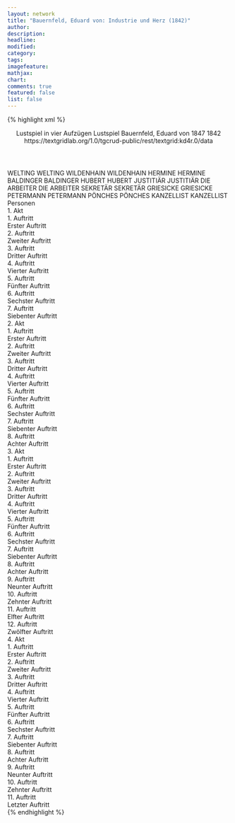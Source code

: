```yaml
---
layout: network
title: "Bauernfeld, Eduard von: Industrie und Herz (1842)"
author:
description:
headline:
modified:
category:
tags:
imagefeature:
mathjax:
chart:
comments: true
featured: false
list: false
---
```

{% highlight xml %}
<?xml-model href="http://raw.githubusercontent.com/DLiNa/project/master/rules/lina.rnc"?><?xml-model href="http://raw.githubusercontent.com/DLiNa/project/master/rules/lina.sch"?>
<play xmlns="http://lina.digital">
  <header>
    <title>Industrie und Herz</title>
    <subtitle>Lustspiel in vier Aufzügen</subtitle>
    <genretitle>Lustspiel</genretitle>
    <author>Bauernfeld, Eduard von</author>
    <date type="print" when="1847">1847</date>
    <date type="premiere" when="1842">1842</date>
    <date type="written"/>
    <source>https://textgridlab.org/1.0/tgcrud-public/rest/textgrid:kd4r.0/data</source>
  </header>
  <personae>
    <character>
      <name>WELTING</name>
      <alias xml:id="welting">
        <name>WELTING</name>
      </alias>
    </character>
    <character>
      <name>WILDENHAIN</name>
      <alias xml:id="wildenhain">
        <name>WILDENHAIN</name>
      </alias>
    </character>
    <character>
      <name>HERMINE</name>
      <alias xml:id="hermine">
        <name>HERMINE</name>
      </alias>
    </character>
    <character>
      <name>BALDINGER</name>
      <alias xml:id="baldinger">
        <name>BALDINGER</name>
      </alias>
    </character>
    <character>
      <name>HUBERT</name>
      <alias xml:id="hubert">
        <name>HUBERT</name>
      </alias>
    </character>
    <character>
      <name>JUSTITIÄR</name>
      <alias xml:id="justitiär">
        <name>JUSTITIÄR</name>
      </alias>
    </character>
    <character>
      <name>DIE ARBEITER</name>
      <alias xml:id="die_arbeiter">
        <name>DIE ARBEITER</name>
      </alias>
    </character>
    <character>
      <name>SEKRETÄR</name>
      <alias xml:id="sekretär">
        <name>SEKRETÄR</name>
      </alias>
    </character>
    <character>
      <name>GRIESICKE</name>
      <alias xml:id="griesicke">
        <name>GRIESICKE</name>
      </alias>
    </character>
    <character>
      <name>PETERMANN</name>
      <alias xml:id="petermann">
        <name>PETERMANN</name>
      </alias>
    </character>
    <character>
      <name>PÖNCHES</name>
      <alias xml:id="pönches">
        <name>PÖNCHES</name>
      </alias>
    </character>
    <character>
      <name>KANZELLIST</name>
      <alias xml:id="kanzellist">
        <name>KANZELLIST</name>
      </alias>
    </character>
  </personae>
  <text>
    <div>
      <head>Personen</head>
    </div>
    <div>
      <head>1. Akt</head>
      <div>
        <head>1. Auftritt</head>
        <div>
          <head>Erster Auftritt</head>
          <sp who="#welting">
            <amount n="15" unit="speech_acts"/>
            <amount n="228" unit="words"/>
            <amount n="11" unit="lines"/>
            <amount n="1283" unit="chars"/>
          </sp>
          <sp who="#wildenhain">
            <amount n="14" unit="speech_acts"/>
            <amount n="211" unit="words"/>
            <amount n="11" unit="lines"/>
            <amount n="1147" unit="chars"/>
          </sp>
        </div>
      </div>
      <div>
        <head>2. Auftritt</head>
        <div>
          <head>Zweiter Auftritt</head>
          <sp who="#hermine">
            <amount n="5" unit="speech_acts"/>
            <amount n="88" unit="words"/>
            <amount n="1" unit="lines"/>
            <amount n="534" unit="chars"/>
          </sp>
          <sp who="#welting">
            <amount n="4" unit="speech_acts"/>
            <amount n="36" unit="words"/>
            <amount n="4" unit="lines"/>
            <amount n="205" unit="chars"/>
          </sp>
          <sp who="#wildenhain">
            <amount n="1" unit="speech_acts"/>
            <amount n="13" unit="words"/>
            <amount n="1" unit="lines"/>
            <amount n="78" unit="chars"/>
          </sp>
        </div>
      </div>
      <div>
        <head>3. Auftritt</head>
        <div>
          <head>Dritter Auftritt</head>
          <sp who="#welting">
            <amount n="2" unit="speech_acts"/>
            <amount n="25" unit="words"/>
            <amount n="1" unit="lines"/>
            <amount n="133" unit="chars"/>
          </sp>
          <sp who="#baldinger">
            <amount n="3" unit="speech_acts"/>
            <amount n="23" unit="words"/>
            <amount n="2" unit="lines"/>
            <amount n="150" unit="chars"/>
          </sp>
          <sp who="#hermine">
            <amount n="3" unit="speech_acts"/>
            <amount n="24" unit="words"/>
            <amount n="3" unit="lines"/>
            <amount n="137" unit="chars"/>
          </sp>
          <sp who="#wildenhain">
            <amount n="1" unit="speech_acts"/>
            <amount n="10" unit="words"/>
            <amount n="1" unit="lines"/>
            <amount n="60" unit="chars"/>
          </sp>
        </div>
      </div>
      <div>
        <head>4. Auftritt</head>
        <div>
          <head>Vierter Auftritt</head>
          <sp who="#hermine">
            <amount n="20" unit="speech_acts"/>
            <amount n="242" unit="words"/>
            <amount n="18" unit="lines"/>
            <amount n="1373" unit="chars"/>
          </sp>
          <sp who="#baldinger">
            <amount n="19" unit="speech_acts"/>
            <amount n="395" unit="words"/>
            <amount n="12" unit="lines"/>
            <amount n="2237" unit="chars"/>
          </sp>
        </div>
      </div>
      <div>
        <head>5. Auftritt</head>
        <div>
          <head>Fünfter Auftritt</head>
          <sp who="#baldinger">
            <amount n="17" unit="speech_acts"/>
            <amount n="327" unit="words"/>
            <amount n="9" unit="lines"/>
            <amount n="1880" unit="chars"/>
          </sp>
          <sp who="#wildenhain">
            <amount n="17" unit="speech_acts"/>
            <amount n="183" unit="words"/>
            <amount n="14" unit="lines"/>
            <amount n="1111" unit="chars"/>
          </sp>
        </div>
      </div>
      <div>
        <head>6. Auftritt</head>
        <div>
          <head>Sechster Auftritt</head>
          <sp who="#baldinger">
            <amount n="12" unit="speech_acts"/>
            <amount n="131" unit="words"/>
            <amount n="9" unit="lines"/>
            <amount n="819" unit="chars"/>
          </sp>
          <sp who="#hubert">
            <amount n="12" unit="speech_acts"/>
            <amount n="333" unit="words"/>
            <amount n="8" unit="lines"/>
            <amount n="1854" unit="chars"/>
          </sp>
        </div>
      </div>
      <div>
        <head>7. Auftritt</head>
        <div>
          <head>Siebenter Auftritt</head>
          <sp who="#hermine">
            <amount n="15" unit="speech_acts"/>
            <amount n="503" unit="words"/>
            <amount n="9" unit="lines"/>
            <amount n="2846" unit="chars"/>
          </sp>
          <sp who="#baldinger">
            <amount n="15" unit="speech_acts"/>
            <amount n="182" unit="words"/>
            <amount n="12" unit="lines"/>
            <amount n="979" unit="chars"/>
          </sp>
        </div>
      </div>
    </div>
    <div>
      <head>2. Akt</head>
      <div>
        <head>1. Auftritt</head>
        <div>
          <head>Erster Auftritt</head>
          <sp who="#hubert">
            <amount n="3" unit="speech_acts"/>
            <amount n="23" unit="words"/>
            <amount n="3" unit="lines"/>
            <amount n="158" unit="chars"/>
          </sp>
          <sp who="#baldinger">
            <amount n="2" unit="speech_acts"/>
            <amount n="31" unit="words"/>
            <amount n="1" unit="lines"/>
            <amount n="185" unit="chars"/>
          </sp>
        </div>
      </div>
      <div>
        <head>2. Auftritt</head>
        <div>
          <head>Zweiter Auftritt</head>
          <sp who="#wildenhain">
            <amount n="14" unit="speech_acts"/>
            <amount n="496" unit="words"/>
            <amount n="4" unit="lines"/>
            <amount n="3056" unit="chars"/>
          </sp>
          <sp who="#welting">
            <amount n="12" unit="speech_acts"/>
            <amount n="136" unit="words"/>
            <amount n="10" unit="lines"/>
            <amount n="792" unit="chars"/>
          </sp>
          <sp who="#baldinger">
            <amount n="2" unit="speech_acts"/>
            <amount n="18" unit="words"/>
            <amount n="2" unit="lines"/>
            <amount n="110" unit="chars"/>
          </sp>
        </div>
      </div>
      <div>
        <head>3. Auftritt</head>
        <div>
          <head>Dritter Auftritt</head>
          <sp who="#welting">
            <amount n="11" unit="speech_acts"/>
            <amount n="195" unit="words"/>
            <amount n="6" unit="lines"/>
            <amount n="1123" unit="chars"/>
          </sp>
          <sp who="#baldinger">
            <amount n="10" unit="speech_acts"/>
            <amount n="119" unit="words"/>
            <amount n="7" unit="lines"/>
            <amount n="703" unit="chars"/>
          </sp>
        </div>
      </div>
      <div>
        <head>4. Auftritt</head>
        <div>
          <head>Vierter Auftritt</head>
          <sp who="#hubert">
            <amount n="8" unit="speech_acts"/>
            <amount n="277" unit="words"/>
            <amount n="4" unit="lines"/>
            <amount n="1594" unit="chars"/>
          </sp>
          <sp who="#baldinger">
            <amount n="8" unit="speech_acts"/>
            <amount n="195" unit="words"/>
            <amount n="5" unit="lines"/>
            <amount n="1146" unit="chars"/>
          </sp>
          <sp who="#wildenhain">
            <amount n="5" unit="speech_acts"/>
            <amount n="19" unit="words"/>
            <amount n="4" unit="lines"/>
            <amount n="105" unit="chars"/>
          </sp>
          <sp who="#justitiär">
            <amount n="9" unit="speech_acts"/>
            <amount n="220" unit="words"/>
            <amount n="4" unit="lines"/>
            <amount n="1400" unit="chars"/>
          </sp>
          <sp who="#die_arbeiter">
            <amount n="2" unit="speech_acts"/>
            <amount n="7" unit="words"/>
            <amount n="2" unit="lines"/>
            <amount n="27" unit="chars"/>
          </sp>
        </div>
      </div>
      <div>
        <head>5. Auftritt</head>
        <div>
          <head>Fünfter Auftritt</head>
          <sp who="#welting">
            <amount n="2" unit="speech_acts"/>
            <amount n="199" unit="words"/>
            <amount n="1160" unit="chars"/>
          </sp>
          <sp who="#baldinger">
            <amount n="1" unit="speech_acts"/>
            <amount n="10" unit="words"/>
            <amount n="1" unit="lines"/>
            <amount n="60" unit="chars"/>
          </sp>
        </div>
      </div>
      <div>
        <head>6. Auftritt</head>
        <div>
          <head>Sechster Auftritt</head>
          <sp who="#baldinger">
            <amount n="7" unit="speech_acts"/>
            <amount n="78" unit="words"/>
            <amount n="6" unit="lines"/>
            <amount n="411" unit="chars"/>
          </sp>
          <sp who="#wildenhain">
            <amount n="7" unit="speech_acts"/>
            <amount n="266" unit="words"/>
            <amount n="3" unit="lines"/>
            <amount n="1518" unit="chars"/>
          </sp>
        </div>
      </div>
      <div>
        <head>7. Auftritt</head>
        <div>
          <head>Siebenter Auftritt</head>
          <sp who="#baldinger">
            <amount n="1" unit="speech_acts"/>
            <amount n="69" unit="words"/>
            <amount n="376" unit="chars"/>
          </sp>
        </div>
      </div>
      <div>
        <head>8. Auftritt</head>
        <div>
          <head>Achter Auftritt</head>
          <sp who="#hubert">
            <amount n="4" unit="speech_acts"/>
            <amount n="55" unit="words"/>
            <amount n="2" unit="lines"/>
            <amount n="308" unit="chars"/>
          </sp>
          <sp who="#die_arbeiter">
            <amount n="1" unit="speech_acts"/>
            <amount n="15" unit="words"/>
            <amount n="1" unit="lines"/>
            <amount n="97" unit="chars"/>
          </sp>
          <sp who="#baldinger">
            <amount n="3" unit="speech_acts"/>
            <amount n="80" unit="words"/>
            <amount n="2" unit="lines"/>
            <amount n="429" unit="chars"/>
          </sp>
        </div>
      </div>
    </div>
    <div>
      <head>3. Akt</head>
      <div>
        <head>1. Auftritt</head>
        <div>
          <head>Erster Auftritt</head>
          <sp who="#sekretär">
            <amount n="4" unit="speech_acts"/>
            <amount n="29" unit="words"/>
            <amount n="3" unit="lines"/>
            <amount n="208" unit="chars"/>
          </sp>
          <sp who="#hermine">
            <amount n="1" unit="speech_acts"/>
            <amount n="15" unit="words"/>
            <amount n="1" unit="lines"/>
            <amount n="80" unit="chars"/>
          </sp>
          <sp who="#griesicke">
            <amount n="4" unit="speech_acts"/>
            <amount n="80" unit="words"/>
            <amount n="1" unit="lines"/>
            <amount n="626" unit="chars"/>
          </sp>
        </div>
      </div>
      <div>
        <head>2. Auftritt</head>
        <div>
          <head>Zweiter Auftritt</head>
          <sp who="#hermine">
            <amount n="1" unit="speech_acts"/>
            <amount n="4" unit="words"/>
            <amount n="1" unit="lines"/>
            <amount n="15" unit="chars"/>
          </sp>
          <sp who="#petermann">
            <amount n="6" unit="speech_acts"/>
            <amount n="335" unit="words"/>
            <amount n="2" unit="lines"/>
            <amount n="1967" unit="chars"/>
          </sp>
          <sp who="#sekretär">
            <amount n="5" unit="speech_acts"/>
            <amount n="21" unit="words"/>
            <amount n="5" unit="lines"/>
            <amount n="112" unit="chars"/>
          </sp>
        </div>
      </div>
      <div>
        <head>3. Auftritt</head>
        <div>
          <head>Dritter Auftritt</head>
          <sp who="#hermine">
            <amount n="1" unit="speech_acts"/>
            <amount n="4" unit="words"/>
            <amount n="1" unit="lines"/>
            <amount n="14" unit="chars"/>
          </sp>
          <sp who="#pönches">
            <amount n="10" unit="speech_acts"/>
            <amount n="856" unit="words"/>
            <amount n="4" unit="lines"/>
            <amount n="4834" unit="chars"/>
          </sp>
          <sp who="#sekretär">
            <amount n="9" unit="speech_acts"/>
            <amount n="72" unit="words"/>
            <amount n="8" unit="lines"/>
            <amount n="404" unit="chars"/>
          </sp>
        </div>
      </div>
      <div>
        <head>4. Auftritt</head>
        <div>
          <head>Vierter Auftritt</head>
          <sp who="#hermine">
            <amount n="8" unit="speech_acts"/>
            <amount n="81" unit="words"/>
            <amount n="7" unit="lines"/>
            <amount n="484" unit="chars"/>
          </sp>
          <sp who="#sekretär">
            <amount n="8" unit="speech_acts"/>
            <amount n="129" unit="words"/>
            <amount n="5" unit="lines"/>
            <amount n="725" unit="chars"/>
          </sp>
          <sp who="#kanzellist">
            <amount n="1" unit="speech_acts"/>
            <amount n="18" unit="words"/>
            <amount n="1" unit="lines"/>
            <amount n="91" unit="chars"/>
          </sp>
        </div>
      </div>
      <div>
        <head>5. Auftritt</head>
        <div>
          <head>Fünfter Auftritt</head>
          <sp who="#baldinger">
            <amount n="5" unit="speech_acts"/>
            <amount n="31" unit="words"/>
            <amount n="5" unit="lines"/>
            <amount n="188" unit="chars"/>
          </sp>
          <sp who="#hermine">
            <amount n="5" unit="speech_acts"/>
            <amount n="50" unit="words"/>
            <amount n="4" unit="lines"/>
            <amount n="331" unit="chars"/>
          </sp>
        </div>
      </div>
      <div>
        <head>6. Auftritt</head>
        <div>
          <head>Sechster Auftritt</head>
          <sp who="#baldinger">
            <amount n="1" unit="speech_acts"/>
            <amount n="59" unit="words"/>
            <amount n="331" unit="chars"/>
          </sp>
        </div>
      </div>
      <div>
        <head>7. Auftritt</head>
        <div>
          <head>Siebenter Auftritt</head>
          <sp who="#welting">
            <amount n="1" unit="speech_acts"/>
            <amount n="85" unit="words"/>
            <amount n="491" unit="chars"/>
          </sp>
        </div>
      </div>
      <div>
        <head>8. Auftritt</head>
        <div>
          <head>Achter Auftritt</head>
          <sp who="#hermine">
            <amount n="10" unit="speech_acts"/>
            <amount n="59" unit="words"/>
            <amount n="9" unit="lines"/>
            <amount n="352" unit="chars"/>
          </sp>
          <sp who="#welting">
            <amount n="9" unit="speech_acts"/>
            <amount n="116" unit="words"/>
            <amount n="8" unit="lines"/>
            <amount n="651" unit="chars"/>
          </sp>
        </div>
      </div>
      <div>
        <head>9. Auftritt</head>
        <div>
          <head>Neunter Auftritt</head>
          <sp who="#welting">
            <amount n="13" unit="speech_acts"/>
            <amount n="134" unit="words"/>
            <amount n="11" unit="lines"/>
            <amount n="761" unit="chars"/>
          </sp>
          <sp who="#hermine">
            <amount n="7" unit="speech_acts"/>
            <amount n="33" unit="words"/>
            <amount n="7" unit="lines"/>
            <amount n="188" unit="chars"/>
          </sp>
          <sp who="#baldinger">
            <amount n="6" unit="speech_acts"/>
            <amount n="71" unit="words"/>
            <amount n="5" unit="lines"/>
            <amount n="408" unit="chars"/>
          </sp>
        </div>
      </div>
      <div>
        <head>10. Auftritt</head>
        <div>
          <head>Zehnter Auftritt</head>
          <sp who="#baldinger">
            <amount n="18" unit="speech_acts"/>
            <amount n="596" unit="words"/>
            <amount n="11" unit="lines"/>
            <amount n="3513" unit="chars"/>
          </sp>
          <sp who="#hermine">
            <amount n="17" unit="speech_acts"/>
            <amount n="290" unit="words"/>
            <amount n="11" unit="lines"/>
            <amount n="1635" unit="chars"/>
          </sp>
        </div>
      </div>
      <div>
        <head>11. Auftritt</head>
        <div>
          <head>Elfter Auftritt</head>
          <sp who="#welting">
            <amount n="15" unit="speech_acts"/>
            <amount n="221" unit="words"/>
            <amount n="12" unit="lines"/>
            <amount n="1296" unit="chars"/>
          </sp>
          <sp who="#hermine">
            <amount n="11" unit="speech_acts"/>
            <amount n="167" unit="words"/>
            <amount n="8" unit="lines"/>
            <amount n="959" unit="chars"/>
          </sp>
          <sp who="#baldinger">
            <amount n="16" unit="speech_acts"/>
            <amount n="254" unit="words"/>
            <amount n="10" unit="lines"/>
            <amount n="1350" unit="chars"/>
          </sp>
        </div>
      </div>
      <div>
        <head>12. Auftritt</head>
        <div>
          <head>Zwölfter Auftritt</head>
          <sp who="#hermine">
            <amount n="10" unit="speech_acts"/>
            <amount n="95" unit="words"/>
            <amount n="9" unit="lines"/>
            <amount n="495" unit="chars"/>
          </sp>
          <sp who="#baldinger">
            <amount n="10" unit="speech_acts"/>
            <amount n="244" unit="words"/>
            <amount n="6" unit="lines"/>
            <amount n="1377" unit="chars"/>
          </sp>
        </div>
      </div>
    </div>
    <div>
      <head>4. Akt</head>
      <div>
        <head>1. Auftritt</head>
        <div>
          <head>Erster Auftritt</head>
          <sp who="#justitiär">
            <amount n="11" unit="speech_acts"/>
            <amount n="506" unit="words"/>
            <amount n="5" unit="lines"/>
            <amount n="3007" unit="chars"/>
          </sp>
          <sp who="#hubert">
            <amount n="10" unit="speech_acts"/>
            <amount n="108" unit="words"/>
            <amount n="8" unit="lines"/>
            <amount n="583" unit="chars"/>
          </sp>
        </div>
      </div>
      <div>
        <head>2. Auftritt</head>
        <div>
          <head>Zweiter Auftritt</head>
          <sp who="#hubert">
            <amount n="1" unit="speech_acts"/>
            <amount n="162" unit="words"/>
            <amount n="945" unit="chars"/>
          </sp>
        </div>
      </div>
      <div>
        <head>3. Auftritt</head>
        <div>
          <head>Dritter Auftritt</head>
          <sp who="#baldinger">
            <amount n="23" unit="speech_acts"/>
            <amount n="271" unit="words"/>
            <amount n="17" unit="lines"/>
            <amount n="1548" unit="chars"/>
          </sp>
          <sp who="#hermine">
            <amount n="3" unit="speech_acts"/>
            <amount n="19" unit="words"/>
            <amount n="3" unit="lines"/>
            <amount n="113" unit="chars"/>
          </sp>
          <sp who="#hubert">
            <amount n="25" unit="speech_acts"/>
            <amount n="301" unit="words"/>
            <amount n="21" unit="lines"/>
            <amount n="1692" unit="chars"/>
          </sp>
        </div>
      </div>
      <div>
        <head>4. Auftritt</head>
        <div>
          <head>Vierter Auftritt</head>
          <sp who="#baldinger">
            <amount n="8" unit="speech_acts"/>
            <amount n="384" unit="words"/>
            <amount n="1" unit="lines"/>
            <amount n="2173" unit="chars"/>
          </sp>
          <sp who="#hermine">
            <amount n="7" unit="speech_acts"/>
            <amount n="96" unit="words"/>
            <amount n="5" unit="lines"/>
            <amount n="492" unit="chars"/>
          </sp>
        </div>
      </div>
      <div>
        <head>5. Auftritt</head>
        <div>
          <head>Fünfter Auftritt</head>
          <sp who="#baldinger">
            <amount n="13" unit="speech_acts"/>
            <amount n="202" unit="words"/>
            <amount n="8" unit="lines"/>
            <amount n="1227" unit="chars"/>
          </sp>
          <sp who="#hubert">
            <amount n="12" unit="speech_acts"/>
            <amount n="128" unit="words"/>
            <amount n="11" unit="lines"/>
            <amount n="686" unit="chars"/>
          </sp>
        </div>
      </div>
      <div>
        <head>6. Auftritt</head>
        <div>
          <head>Sechster Auftritt</head>
          <sp who="#baldinger">
            <amount n="10" unit="speech_acts"/>
            <amount n="402" unit="words"/>
            <amount n="4" unit="lines"/>
            <amount n="2374" unit="chars"/>
          </sp>
          <sp who="#hermine">
            <amount n="9" unit="speech_acts"/>
            <amount n="107" unit="words"/>
            <amount n="8" unit="lines"/>
            <amount n="549" unit="chars"/>
          </sp>
        </div>
      </div>
      <div>
        <head>7. Auftritt</head>
        <div>
          <head>Siebenter Auftritt</head>
          <sp who="#hermine">
            <amount n="1" unit="speech_acts"/>
            <amount n="124" unit="words"/>
            <amount n="667" unit="chars"/>
          </sp>
        </div>
      </div>
      <div>
        <head>8. Auftritt</head>
        <div>
          <head>Achter Auftritt</head>
          <sp who="#hubert">
            <amount n="34" unit="speech_acts"/>
            <amount n="428" unit="words"/>
            <amount n="28" unit="lines"/>
            <amount n="2312" unit="chars"/>
          </sp>
          <sp who="#hermine">
            <amount n="33" unit="speech_acts"/>
            <amount n="237" unit="words"/>
            <amount n="31" unit="lines"/>
            <amount n="1285" unit="chars"/>
          </sp>
        </div>
      </div>
      <div>
        <head>9. Auftritt</head>
        <div>
          <head>Neunter Auftritt</head>
          <sp who="#baldinger">
            <amount n="4" unit="speech_acts"/>
            <amount n="91" unit="words"/>
            <amount n="2" unit="lines"/>
            <amount n="536" unit="chars"/>
          </sp>
          <sp who="#hubert">
            <amount n="3" unit="speech_acts"/>
            <amount n="57" unit="words"/>
            <amount n="1" unit="lines"/>
            <amount n="338" unit="chars"/>
          </sp>
          <sp who="#hermine">
            <amount n="1" unit="speech_acts"/>
            <amount n="2" unit="words"/>
            <amount n="1" unit="lines"/>
            <amount n="14" unit="chars"/>
          </sp>
        </div>
      </div>
      <div>
        <head>10. Auftritt</head>
        <div>
          <head>Zehnter Auftritt</head>
          <sp who="#baldinger">
            <amount n="26" unit="speech_acts"/>
            <amount n="703" unit="words"/>
            <amount n="17" unit="lines"/>
            <amount n="3976" unit="chars"/>
          </sp>
          <sp who="#hermine">
            <amount n="25" unit="speech_acts"/>
            <amount n="336" unit="words"/>
            <amount n="18" unit="lines"/>
            <amount n="1859" unit="chars"/>
          </sp>
        </div>
      </div>
      <div>
        <head>11. Auftritt</head>
        <div>
          <head>Letzter Auftritt</head>
          <sp who="#hubert">
            <amount n="3" unit="speech_acts"/>
            <amount n="26" unit="words"/>
            <amount n="3" unit="lines"/>
            <amount n="150" unit="chars"/>
          </sp>
          <sp who="#hermine">
            <amount n="5" unit="speech_acts"/>
            <amount n="28" unit="words"/>
            <amount n="5" unit="lines"/>
            <amount n="147" unit="chars"/>
          </sp>
          <sp who="#baldinger">
            <amount n="6" unit="speech_acts"/>
            <amount n="34" unit="words"/>
            <amount n="6" unit="lines"/>
            <amount n="173" unit="chars"/>
          </sp>
        </div>
      </div>
    </div>
  </text>
</play>
{% endhighlight %}